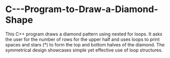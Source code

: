 # C---Program-to-Draw-a-Diamond-Shape
 This C++ program draws a diamond pattern using nested for loops. It asks the user for the number of rows for the upper half and uses loops to print spaces and stars (*) to form the top and bottom halves of the diamond. The symmetrical design showcases simple yet effective use of loop structures.
